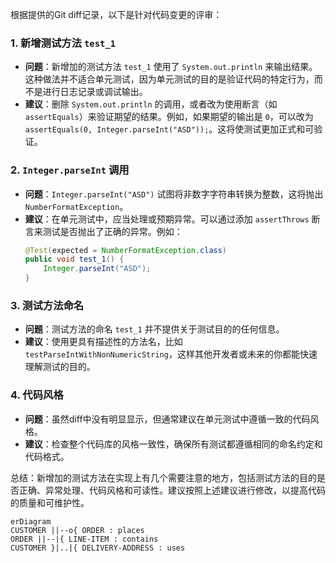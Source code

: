 根据提供的Git diff记录，以下是针对代码变更的评审：

### 1. 新增测试方法 `test_1`
- **问题**：新增加的测试方法 `test_1` 使用了 `System.out.println` 来输出结果。这种做法并不适合单元测试，因为单元测试的目的是验证代码的特定行为，而不是进行日志记录或调试输出。
- **建议**：删除 `System.out.println` 的调用，或者改为使用断言（如 `assertEquals`）来验证期望的结果。例如，如果期望的输出是 `0`，可以改为 `assertEquals(0, Integer.parseInt("ASD"));`。这将使测试更加正式和可验证。

### 2. `Integer.parseInt` 调用
- **问题**：`Integer.parseInt("ASD")` 试图将非数字字符串转换为整数，这将抛出 `NumberFormatException`。
- **建议**：在单元测试中，应当处理或预期异常。可以通过添加 `assertThrows` 断言来测试是否抛出了正确的异常。例如：
  ```java
  @Test(expected = NumberFormatException.class)
  public void test_1() {
      Integer.parseInt("ASD");
  }
  ```

### 3. 测试方法命名
- **问题**：测试方法的命名 `test_1` 并不提供关于测试目的的任何信息。
- **建议**：使用更具有描述性的方法名，比如 `testParseIntWithNonNumericString`，这样其他开发者或未来的你都能快速理解测试的目的。

### 4. 代码风格
- **问题**：虽然diff中没有明显显示，但通常建议在单元测试中遵循一致的代码风格。
- **建议**：检查整个代码库的风格一致性，确保所有测试都遵循相同的命名约定和代码格式。

总结：新增加的测试方法在实现上有几个需要注意的地方，包括测试方法的目的是否正确、异常处理、代码风格和可读性。建议按照上述建议进行修改，以提高代码的质量和可维护性。

```mermaid
erDiagram
CUSTOMER ||--o{ ORDER : places
ORDER ||--|{ LINE-ITEM : contains
CUSTOMER }|..|{ DELIVERY-ADDRESS : uses
